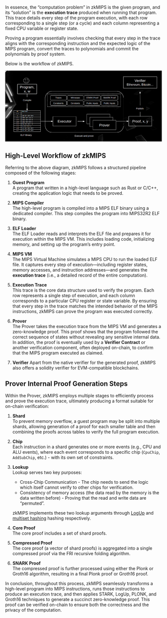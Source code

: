 
In essence, the “computation problem” in zkMIPS is the given program, and its “solution” is the **execution trace** produced when running that program. 
This trace details every step of the program execution, with each row corresponding to a single step (or a cycle) and each column representing a fixed CPU variable or register state. 

Proving a program essentially involves checking that every step in the trace aligns with the corresponding instruction and the expected logic of the MIPS program, convert the traces to polynomials and commit the polynomials by proof system.

Below is the workflow of zkMIPS.

![image](./zkmips_overview.png)

## High-Level Workflow of zkMIPS

Referring to the above diagram, zkMIPS follows a structured pipeline composed of the following stages:

1. **Guest Program**  
   A program that written in a high-level language such as Rust or C/C++, creating the application logic that needs to be proved. 

2. **MIPS Compiler**  
   The high-level program is compiled into a MIPS ELF binary using a dedicated compiler. This step compiles the program into MIPS32R2 ELF binary.

3. **ELF Loader**  
   The ELF Loader reads and interprets the ELF file and prepares it for execution within the MIPS VM. This includes loading code, initializing memory, and setting up the program’s entry point.

4. **MIPS VM**  
   The MIPS Virtual Machine simulates a MIPS CPU to run the loaded ELF file. It captures every step of execution—including register states, memory accesses, and instruction addresses—and generates the **execution trace** (i.e., a detailed record of the entire computation).

5. **Execution Trace**   
   This trace is the core data structure used to verify the program. Each row represents a single step of execution, and each column corresponds to a particular CPU register or state variable. By ensuring that every step in the trace matches the intended behavior of the MIPS instructions, zkMIPS can prove the program was executed correctly.

6. **Prover**  
   The Prover takes the execution trace from the MIPS VM and generates a zero-knowledge proof. This proof shows that the program followed the correct sequence of states without revealing any sensitive internal data.  In addition, the proof is eventually used by a **Verifier Contract** or another verification component, often deployed on-chain, to confirm that the MIPS program executed as claimed.

7. **Verifier**
   Apart from the native verifier for the generated proof, zkMIPS also offers a solidity verifier for EVM-compatible blockchains.

## Prover Internal Proof Generation Steps

Within the Prover, zkMIPS employs multiple stages to efficiently process and prove the execution trace, ultimately producing a format suitable for on-chain verification:

1. **Shard**  
   To prevent memory overflow, a guest program may be split into multiple shards, allowing generation of a proof for each smaller table and then combining the proofs across tables to verify the full program execution.

2. **Chip**  
   Each instruction in a shard generates one or more events (e.g., CPU and ALU events), where each event corresponds to a specific chip (`CpuChip`, `AddSubChip`, etc.) - with its own set of constraints.

3. **Lookup**  
   Lookup serves two key purposes:
   - Cross-Chip Communication - The chip needs to send the logic which itself cannot verify to other chips for verification.
   - Consistency of memory access (the data read by the memory is the data written before) - Proving that the read and write data are “permuted”.

   zkMIPS implements these two lookup arguments through [LogUp](../design/lookup-arguments.md) and [multiset hashing](../design/memory-checking.md) hashing respectively.

4. **Core Proof**  
   The core proof includes a set of shard proofs.

5. **Compressed Proof**  
   The core proof (a vector of shard proofs) is aggregated into a single compressed proof via the FRI recursive folding algorithm.

6. **SNARK Proof**  
   The compressed proof is further processed using either the Plonk or Groth16 algorithm, resulting in a final Plonk proof or Groth16 proof.

In conclusion, throughout this process, zkMIPS seamlessly transforms a high-level program into MIPS instructions, runs those instructions to produce an execution trace, and then applies STARK, LogUp, PLONK, and Groth16 techniques to generate a succinct zero-knowledge proof. This proof can be verified on-chain to ensure both the correctness and the privacy of the computation.
